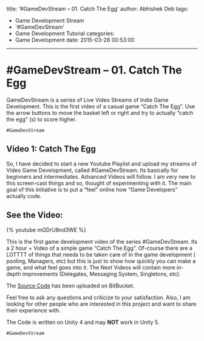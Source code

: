 title: '#GameDevStream – 01. Catch The Egg'
author: Abhishek Deb
tags:
  - Game Development Stream
  - '#GameDevStream'
  - Game Development Tutorial
categories:
  - Game Development
date: 2015-03-28 00:53:00
---
# \#GameDevStream – 01. Catch The Egg
GameDevStream is a series of Live Video Streams of Indie Game Development. This is the first video of a casual game “Catch The Egg”. Use the arrow buttons to move the basket left or right and try to actually “catch the egg” (s) to score higher.

<!-- more -->

`#GameDevStream`

## Video 1: Catch The Egg

So, I have decided to start a new Youtube Playlist and upload my streams of Video Game Development, called #GameDevStream. Its basically for beginners and intermediates. Advanced Videos will follow. I am very new to this screen-cast things and so, thought of experimenting with it. The main goal of this initiative is to put a “feel” online how “Game Developers” actually code.

## See the Video:

{% youtube mGDrU8nd3WE %}

 

This is the first game development video of the series #GameDevStream. Its a 2 hour + Video of a simple game “Catch The Egg”. Of-course there are a LOTTTT of things that needs to be taken care of in the game development ( pooling, Managers, etc) but this is just to show how quickly you can make a game, and what feel goes into it. The Next Videos will contain more in-depth improvements (Delegates, Messaging System, Singletons, etc).

The [Source Code](BitBucket ) has been uploaded on BitBucket.

Feel free to ask any questions and criticize to your satisfaction. Also, I am looking for other people who are interested in this project and want to share their experience with.

The Code is written on Unity 4 and may **NOT** work in Unity 5.

`#GameDevStream`